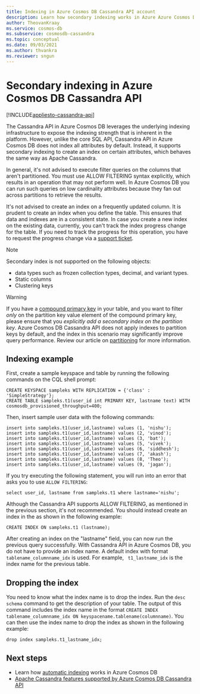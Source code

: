 ```yaml
---
title: Indexing in Azure Cosmos DB Cassandra API account
description: Learn how secondary indexing works in Azure Azure Cosmos DB Cassandra API account.
author: TheovanKraay
ms.service: cosmos-db
ms.subservice: cosmosdb-cassandra
ms.topic: conceptual
ms.date: 09/03/2021
ms.author: thvankra
ms.reviewer: sngun
---
```


# Secondary indexing in Azure Cosmos DB Cassandra API
[!INCLUDE[appliesto-cassandra-api](../includes/appliesto-cassandra-api.md)]

The Cassandra API in Azure Cosmos DB leverages the underlying indexing infrastructure to expose the indexing strength that is inherent in the platform. However, unlike the core SQL API, Cassandra API in Azure Cosmos DB does not index all attributes by default. Instead, it supports secondary indexing to create an index on certain attributes, which behaves the same way as Apache Cassandra.  

In general, it's not advised to execute filter queries on the columns that aren't partitioned. You must use ALLOW FILTERING syntax explicitly, which results in an operation that may not perform well. In Azure Cosmos DB you can run such queries on low cardinality attributes because they fan out across partitions to retrieve the results.

It's not advised to create an index on a frequently updated column. It is prudent to create an index when you define the table. This ensures that data and indexes are in a consistent state. In case you create a new index on the existing data, currently, you can't track the index progress change for the table. If you need to track the progress for this operation, you have to request the progress change via a [support ticket](../../azure-portal/supportability/how-to-create-azure-support-request.md).


> [!NOTE]
> Secondary index is not supported on the following objects:
> - data types such as frozen collection types, decimal, and variant types.
> - Static columns
> - Clustering keys

> [!WARNING]
> If you have a [compound primary key](cassandra-partitioning.md#compound-primary-key) in your table, and you want to filter *only* on the partition key value element of the compound primary key, please ensure that you *explicitly add a secondary index on the partition key*. Azure Cosmos DB Cassandra API does not apply indexes to partition keys by default, and the index in this scenario may significantly improve query performance. Review our article on [partitioning](cassandra-partitioning.md) for more information.

## Indexing example

First, create a sample keyspace and table by running the following commands on the CQL shell prompt:

```shell
CREATE KEYSPACE sampleks WITH REPLICATION = {'class' : 'SimpleStrategy'};
CREATE TABLE sampleks.t1(user_id int PRIMARY KEY, lastname text) WITH cosmosdb_provisioned_throughput=400;
``` 

Then, insert sample user data with the following commands:

```shell
insert into sampleks.t1(user_id,lastname) values (1, 'nishu');
insert into sampleks.t1(user_id,lastname) values (2, 'vinod');
insert into sampleks.t1(user_id,lastname) values (3, 'bat');
insert into sampleks.t1(user_id,lastname) values (5, 'vivek');
insert into sampleks.t1(user_id,lastname) values (6, 'siddhesh');
insert into sampleks.t1(user_id,lastname) values (7, 'akash');
insert into sampleks.t1(user_id,lastname) values (8, 'Theo');
insert into sampleks.t1(user_id,lastname) values (9, 'jagan');
```

If you try executing the following statement, you will run into an error that asks you to use `ALLOW FILTERING`: 

```shell
select user_id, lastname from sampleks.t1 where lastname='nishu';
``` 

Although the Cassandra API supports ALLOW FILTERING, as mentioned in the previous section, it's not recommended. You should instead create an index in the as shown in the following example:

```shell
CREATE INDEX ON sampleks.t1 (lastname);
```
After creating an index on the "lastname" field, you can now run the previous query successfully. With Cassandra API in Azure Cosmos DB, you do not have to provide an index name. A default index with format `tablename_columnname_idx` is used. For example, ` t1_lastname_idx` is the index name for the previous table.

## Dropping the index 
You need to know what the index name is to drop the index. Run the `desc schema` command to get the description of your table. The output of this command includes the index name in the format `CREATE INDEX tablename_columnname_idx ON keyspacename.tablename(columnname)`. You can then use the index name to drop the index as shown in the following example:

```shell
drop index sampleks.t1_lastname_idx;
```



## Next steps
* Learn how [automatic indexing](../index-overview.md) works in Azure Cosmos DB
* [Apache Cassandra features supported by Azure Cosmos DB Cassandra API](cassandra-support.md)
